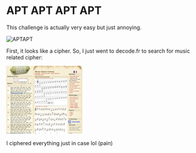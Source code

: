# APT APT APT APT

This challenge is actually very easy but just annoying.

<img width="200" alt= "APTAPT" srs= "https://github.com/Exberg/ctf-writeups/blob/main/CyberX_CTF/APTAPTAPT.png" />

First, it looks like a cipher. So, I just went to decode.fr to search for music related cipher:

<img width="200" alt = "cipher" src="https://github.com/Exberg/ctf-writeups/blob/main/CyberX_CTF/musicsheetcipher.png" />

I ciphered everything just in case lol (pain)
